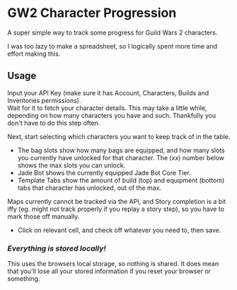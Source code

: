 # GW2 Character Progression
A super simple way to track some progress for Guild Wars 2 characters.

I was too lazy to make a spreadsheet, so I logically spent more time and effort making this.

## Usage

Input your API Key (make sure it has Account, Characters, Builds and Inventories permissions).  
Wait for it to fetch your character details. This may take a little while, depending on how many characters you have and such. Thankfully you don't have to do this step often.

Next, start selecting which characters you want to keep track of in the table. 

- The bag slots show how many bags are equipped, and how many slots you currently have unlocked for that character. The (xx) number below shows the max slots you can unlock.
- Jade Bot shows the currently equipped Jade Bot Core Tier.
- Template Tabs show the amount of build (top) and equipment (bottom) tabs that character has unlocked, out of the max.

Maps currently cannot be tracked via the API, and Story completion is a bit iffy (eg. might not track properly if you replay a story step), so you have to mark those off manually.
- Click on relevant cell, and check off whatever you need to, then save.

### *Everything is stored locally!*
This uses the browsers local storage, so nothing is shared. It does mean that you'll lose all your stored information if you reset your browser or something.
